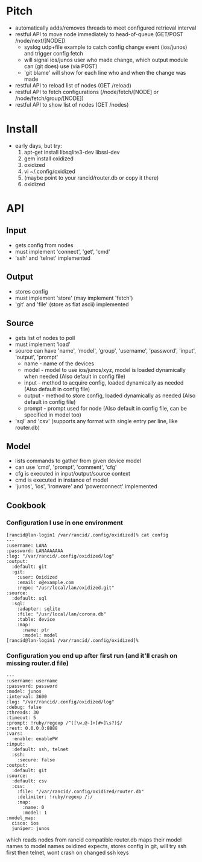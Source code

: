 # Pitch
 * automatically adds/removes threads to meet configured retrieval interval
 * restful API to move node immediately to head-of-queue (GET/POST /node/next/[NODE])
   * syslog udp+file example to catch config change event (ios/junos) and trigger config fetch
   * will signal ios/junos user who made change, which output module can (git does) use (via POST)
   * 'git blame' will show for each line who and when the change was made
 * restful API to reload list of nodes (GET /reload)
 * restful API to fetch configurations (/node/fetch/[NODE] or /node/fetch/group/[NODE])
 * restful API to show list of nodes (GET /nodes)

# Install
 * early days, but try:
   1. apt-get install libsqlite3-dev libssl-dev
   2. gem install oxidized
   3. oxidized
   4. vi ~/.config/oxidized
   5. (maybe point to your rancid/router.db or copy it there)
   6. oxidized

# API
## Input
 * gets config from nodes
 * must implement 'connect', 'get', 'cmd'
 * 'ssh' and 'telnet' implemented

## Output
 * stores config
 * must implement 'store' (may implement 'fetch')
 * 'git' and 'file' (store as flat ascii) implemented

## Source
 * gets list of nodes to poll
 * must implement 'load'
 * source can have 'name', 'model', 'group', 'username', 'password', 'input', 'output', 'prompt'
   * name - name of the devices
   * model - model to use ios/junos/xyz, model is loaded dynamically when needed (Also default in config file)
   * input - method to acquire config, loaded dynamically as needed (Also default in config file)
   * output - method to store config, loaded dynamically as needed (Also default in config file)
   * prompt - prompt used for node (Also default in config file, can be specified in model too)
 * 'sql' and 'csv' (supports any format with single entry per line, like router.db)

## Model
 * lists commands to gather from given device model
 * can use 'cmd', 'prompt', 'comment', 'cfg'
 * cfg is executed in input/output/source context
 * cmd is executed in instance of model
 * 'junos', 'ios', 'ironware' and 'powerconnect' implemented

## Cookbook

### Configuration I use in one environment
```
[rancid@lan-login1 /var/rancid/.config/oxidized]% cat config
---
:username: LANA
:password: LANAAAAAAA
:log: "/var/rancid/.config/oxidized/log"
:output:
  :default: git
  :git:
    :user: Oxidized
    :email: o@example.com
    :repo: "/usr/local/lan/oxidized.git"
:source:
  :default: sql
  :sql:
    :adapter: sqlite
    :file: "/usr/local/lan/corona.db"
    :table: device
    :map:
      :name: ptr
      :model: model
[rancid@lan-login1 /var/rancid/.config/oxidized]%
```

### Configuration you end up after first run (and it'll crash on missing router.d file)
```
---
:username: username
:password: password
:model: junos
:interval: 3600
:log: "/var/rancid/.config/oxidized/log"
:debug: false
:threads: 30
:timeout: 5
:prompt: !ruby/regexp /^([\w.@-]+[#>]\s?)$/
:rest: 0.0.0.0:8888
:vars:
  :enable: enablePW
:input:
  :default: ssh, telnet
  :ssh:
    :secure: false
:output:
  :default: git
:source:
  :default: csv
  :csv:
    :file: "/var/rancid/.config/oxidized/router.db"
    :delimiter: !ruby/regexp /:/
    :map:
      :name: 0
      :model: 1
:model_map:
  cisco: ios
  juniper: junos
```
which reads nodes from rancid compatible router.db maps their model names to
model names oxidized expects, stores config in git, will try ssh first then
telnet, wont crash on changed ssh keys

